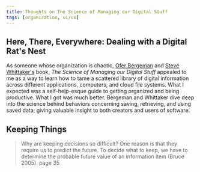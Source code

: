 ```yaml
---
title: Thoughts on The Science of Managing our Digital Stuff
tags: [organization, ui/ux]
---
```


## Here, There, Everywhere: Dealing with a Digital Rat's Nest

As someone whose organization is chaotic, [Ofer Bergeman](https://is.biu.ac.il/en/bergman) and [Steve Whittaker's](https://sites.google.com/view/stevewhittaker/home) book, _The Science of Managing our Digital Stuff_ appealed to me as a way to learn how to tame a scattered library of digital information across different applications, computers, and cloud file systems. What I expected was a self-help-esque guide to getting organized and being productive. What I got was much better. Bergeman and Whittaker dive deep into the science behind behaviors concerning saving, retrieving, and using saved data; giving valuable insight to both creators and users of software.

## Keeping Things

> Why are keeping decisions so difficult? One reason is that they require us to predict the future. To decide what to keep, we have to determine the probable future value of an information item (Bruce 2005).
page 35

